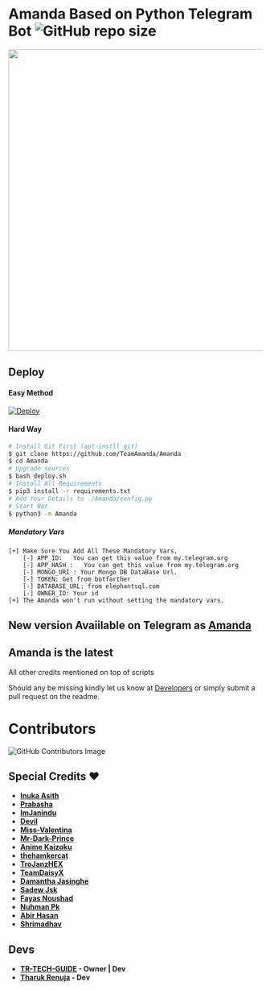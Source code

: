 # Amanda Based on Python Telegram Bot ![GitHub repo size](https://img.shields.io/github/repo-size/TeamAmanda/Amanda?label=Repo%20Size)
<p align="middle">
  <img src="https://telegra.ph/file/8c1e8121a6591590f77df.jpg" width='600"'>
</p>

## Deploy

#### Easy Method
[![Deploy](https://www.herokucdn.com/deploy/button.svg)](https://heroku.com/deploy?template=https://github.com/TeamAmanda/Amanda.git)

#### Hard Way
```sh
# Install Git First (apt-instll git)
$ git clone https://github.com/TeamAmanda/Amanda
$ cd Amanda
# Upgrade sources
$ bash deploy.sh
# Install All Requirements 
$ pip3 install -r requirements.txt
# Add Your Details to ./Amanda/config.py
# Start Bot 
$ python3 -m Amanda
```

##### Mandatory Vars
```
[+] Make Sure You Add All These Mandatory Vars. 
    [-] APP_ID:   You can get this value from my.telegram.org
    [-] APP_HASH :   You can get this value from my.telegram.org
    [-] MONGO_URI : Your Mongo DB DataBase Url. 
    [-] TOKEN: Get from botfarther
    [-] DATABASE_URL: from elephantsql.com
    [-] OWNER_ID: Your id
[+] The Amanda won't run without setting the mandatory vars.
```

## New version Avaiilable on Telegram as [Amanda](https://t.me/TheAmandabot)
## Amanda is the latest

All other credits mentioned on top of scripts

Should any be missing kindly let us know at [Developers](https://t.me/SLBotsOfficial) or simply submit a pull request on the readme.

# Contributors
![GitHub Contributors Image](https://contrib.rocks/image?repo=TeamAmanda/Amanda)

## Special Credits ❤

- **[Inuka Asith](https://github.com/inukaasith)**
- **[Prabasha](https://github.com/prabhasha-p/)**
- **[ImJanindu](https://github.com/imjanindu)** 
- **[Devil](https://github.com/lucifeermorningstar)** 
- **[Miss-Valentina](https://github.com/Miss-Valentina)** 
- **[Mr-Dark-Prince](https://github.com/Mr-Dark-Prince/)** 
- **[Anime Kaizoku](https://github.com/AnimeKaizoku)**
- **[thehamkercat](https://github.com/thehamkercat/)**
- **[TroJanzHEX](https://github.com/TroJanzHEX/)**
- **[TeamDaisyX](https://github.com/teamdaisyx)**
- **[Damantha Jasinghe](https://github.com/Damantha126)**
- **[Sadew Jsk](https://Github.com/sadew451)**
- **[Fayas Noushad](https://github.com/FayasNoushad)**
- **[Nuhman Pk](https://github.com/bughunter0)**
- **[Abir Hasan](https://github.com/AbirHasan2005)**
- **[Shrimadhav](https://github.com/SpEcHiDe)**
  

## Devs

- **[TR-TECH-GUIDE](https://github.com/TR-TECH-GUIDE) - Owner | Dev**
- **[Tharuk Renuja](https://github.com/TharukRenuja) - Dev**
